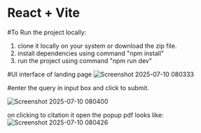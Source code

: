 # React + Vite

#To Run the project locally:
1. clone it locally on your system or download the zip file.
2. install dependencies using command "npm install"
3. run the project using command "npm run dev"

#UI interface of landing page
![Screenshot 2025-07-10 080333](https://github.com/user-attachments/assets/b5d93b19-5882-4916-99ac-fcd423341755)

#enter the query in input box and click to submit.

![Screenshot 2025-07-10 080400](https://github.com/user-attachments/assets/66b7fd19-c107-473f-92d0-d0621b6282f2)

on clicking to citation it open the popup pdf  looks like:
![Screenshot 2025-07-10 080426](https://github.com/user-attachments/assets/9cd47e9f-0474-4fcc-bb1c-a59c57c24a9d)
